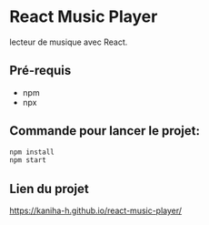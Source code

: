 # React Music Player

lecteur de musique avec React.

## Pré-requis

- npm
- npx

## Commande pour lancer le projet:

```bash
npm install
npm start
```

## Lien du projet

https://kaniha-h.github.io/react-music-player/
